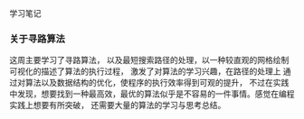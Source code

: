 学习笔记

### 关于寻路算法

这周主要学习了寻路算法， 以及最短搜索路径的处理，以一种较直观的网格绘制 可视化的描述了算法的执行过程，
激发了对算法的学习兴趣，在路径的处理上 通过对算法以及数据结构的优化，使程序的执行效率得到可观的提升，
不过在实践中发现，想要找到一种最高效，最优的算法似乎是不容易的一件事情。感觉在编程实践上想要有所突破，
还需要大量的算法的学习与思考总结。
